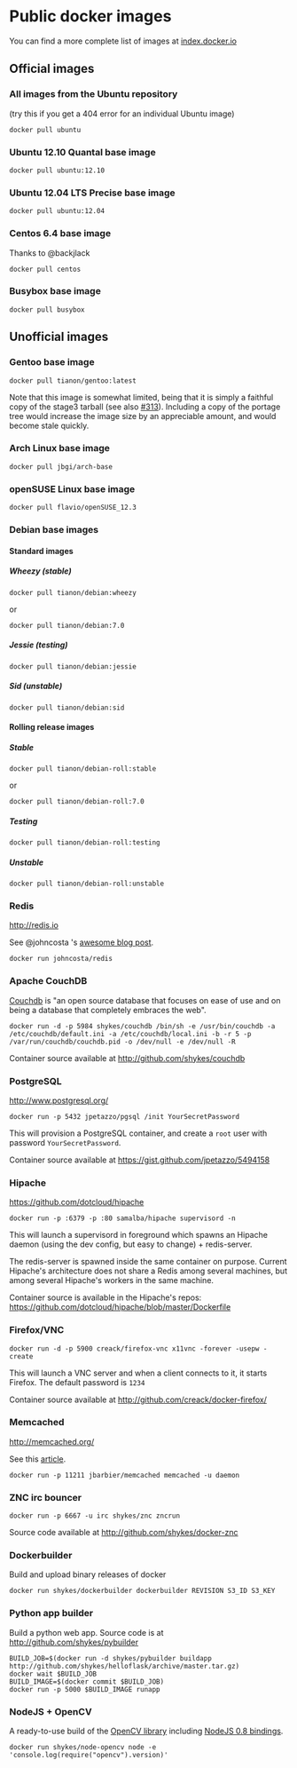 # Public docker images

You can find a more complete list of images at [index.docker.io](http://index.docker.io)

## Official images

### All images from the Ubuntu repository
(try this if you get a 404 error for an individual Ubuntu image)

```
docker pull ubuntu
```

### Ubuntu 12.10 Quantal base image

```
docker pull ubuntu:12.10
```


### Ubuntu 12.04 LTS Precise base image

```
docker pull ubuntu:12.04
```


### Centos 6.4 base image

Thanks to @backjlack

```
docker pull centos
```

### Busybox base image


```
docker pull busybox
```


## Unofficial images

### Gentoo base image

```
docker pull tianon/gentoo:latest
```

Note that this image is somewhat limited, being that it is simply a faithful copy of the stage3 tarball (see also [#313](https://github.com/dotcloud/docker/issues/313#issuecomment-15883754)).  Including a copy of the portage tree would increase the image size by an appreciable amount, and would become stale quickly.

### Arch Linux base image

```
docker pull jbgi/arch-base
```

### openSUSE Linux base image

```
docker pull flavio/openSUSE_12.3
```

### Debian base images

#### Standard images

##### Wheezy (stable)
```
docker pull tianon/debian:wheezy
```
or
```
docker pull tianon/debian:7.0
```

##### Jessie (testing)
```
docker pull tianon/debian:jessie
```

##### Sid (unstable)
```
docker pull tianon/debian:sid
```

#### Rolling release images

##### Stable
```
docker pull tianon/debian-roll:stable
```
or
```
docker pull tianon/debian-roll:7.0
```

##### Testing
```
docker pull tianon/debian-roll:testing
```

##### Unstable
```
docker pull tianon/debian-roll:unstable
```

### Redis

http://redis.io

See @johncosta 's [awesome blog post](http://www.johnmcostaiii.net/2013/installing-redis-on-docker/).

```
docker run johncosta/redis
```

### Apache CouchDB

[Couchdb](http://github.com/apache/couchdb) is "an open source database that focuses on ease of use and on being a database that completely embraces the web".

```
docker run -d -p 5984 shykes/couchdb /bin/sh -e /usr/bin/couchdb -a /etc/couchdb/default.ini -a /etc/couchdb/local.ini -b -r 5 -p /var/run/couchdb/couchdb.pid -o /dev/null -e /dev/null -R
```

Container source available at http://github.com/shykes/couchdb


### PostgreSQL

http://www.postgresql.org/

```
docker run -p 5432 jpetazzo/pgsql /init YourSecretPassword
```
This will provision a PostgreSQL container, and create a `root` user with password `YourSecretPassword`.

Container source available at https://gist.github.com/jpetazzo/5494158


### Hipache

https://github.com/dotcloud/hipache

```
docker run -p :6379 -p :80 samalba/hipache supervisord -n
```

This will launch a supervisord in foreground which spawns an Hipache daemon (using the dev config, but easy to change) + redis-server.

The redis-server is spawned inside the same container on purpose. Current Hipache's architecture does not share a Redis among several machines, but among several Hipache's workers in the same machine.

Container source is available in the Hipache's repos: https://github.com/dotcloud/hipache/blob/master/Dockerfile

### Firefox/VNC

```
docker run -d -p 5900 creack/firefox-vnc x11vnc -forever -usepw -create
```

This will launch a VNC server and when a client connects to it, it starts Firefox.
The default password is `1234`

Container source available at http://github.com/creack/docker-firefox/


### Memcached

http://memcached.org/

See this [article](http://www.slideshare.net/julienbarbier42/memcached-as-a-service-using-docker).

```
docker run -p 11211 jbarbier/memcached memcached -u daemon
```

### ZNC irc bouncer

```
docker run -p 6667 -u irc shykes/znc zncrun
```

Source code available at http://github.com/shykes/docker-znc

### Dockerbuilder

Build and upload binary releases of docker

```
docker run shykes/dockerbuilder dockerbuilder REVISION S3_ID S3_KEY
```

### Python app builder

Build a python web app. Source code is at http://github.com/shykes/pybuilder

```
BUILD_JOB=$(docker run -d shykes/pybuilder buildapp http://github.com/shykes/helloflask/archive/master.tar.gz)
docker wait $BUILD_JOB
BUILD_IMAGE=$(docker commit $BUILD_JOB)
docker run -p 5000 $BUILD_IMAGE runapp
```

### NodeJS + OpenCV

A ready-to-use build of the [OpenCV library](http://opencv.org) including [NodeJS 0.8 bindings](https://github.com/peterbraden/node-opencv/).

```
docker run shykes/node-opencv node -e 'console.log(require("opencv").version)'
```